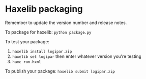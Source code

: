 # Haxelib packaging

Remember to update the version number and release notes.

To package for haxelib: `python package.py`

To test your package:

1. `haxelib install logipar.zip`
2. `haxelib set logipar` then enter whatever version you're testing
3. `haxe run.hxml`

To publish your package: `haxelib submit logipar.zip`